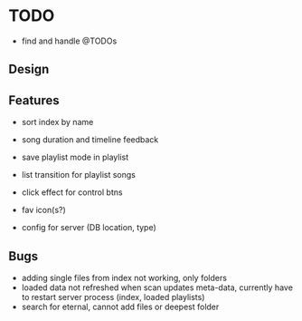 TODO
====

 - find and handle @TODOs

Design
------


Features
--------

 - sort index by name
 - song duration and timeline feedback
 - save playlist mode in playlist

 - list transition for playlist songs
 - click effect for control btns
 - fav icon(s?)
 - config for server (DB location, type)

Bugs
----

 - adding single files from index not working, only folders
 - loaded data not refreshed when scan updates meta-data, currently have to restart server process (index, loaded playlists)
 - search for eternal, cannot add files or deepest folder